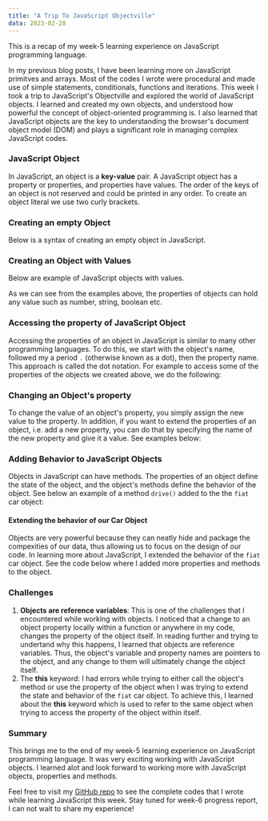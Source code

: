 ```yaml
---
title: "A Trip To JavaScript Objectville"
data: 2023-02-28
---
```


This is a recap of my week-5 learning experience on JavaScript programming language.

In my previous blog posts, I have been learning more on JavaScript primitves and arrays. Most of the codes I wrote were procedural and made use of simple 
statements, conditionals, functions and iterations. This week I took a trip to JavaScript's Objectville and explored the world of JavaScript objects. I 
learned and created my own objects, and understood how powerful the concept of object-oriented programming is. I also learned that JavaScript objects are 
the key to understanding the browser's document object model (DOM) and plays a significant role in managing complex JavaScript codes.

### JavaScript Object
In JavaScript, an object is a **key-value** pair. A JavaScript object has a property or properties, and properties have values. The order of the keys of an object is not reserved and could be printed in any order. To create an object literal we use two curly brackets.

### Creating an empty Object
Below is a syntax of creating an empty object in JavaScript.  

<script src="https://gist.github.com/MarshallOkafor/d163b1590c638735b9393dce8482e359.js"></script>

### Creating an Object with Values
Below are example of JavaScript objects with values.  

<script src="https://gist.github.com/MarshallOkafor/008b32753462ee4f97c5013cfbace3c2.js"></script>

As we can see from the examples above, the properties of objects can hold any value such as number, string, boolean etc.

### Accessing the property of JavaScript Object
Accessing the properties of an object in JavaScript is similar to many other programming languages. To do this, we start with the object's name, followed my a period ```.``` (otherwise known as a dot), then the property name. This approach is called the dot notation. For example to access some of the properties of the objects we created above, we do the following:

<script src="https://gist.github.com/MarshallOkafor/5b9e5c027673237309a7888c110807bd.js"></script>

### Changing an Object's property
To change the value of an object's property, you simply assign the new value to the property. In addition, if you want to extend the properties of an object, i.e. add a new property, you can do that by specifying the name of the new property and give it a value. See examples below:

<script src="https://gist.github.com/MarshallOkafor/d790a02f52bb81b185f007520c994d34.js"></script>

### Adding Behavior to JavaScript Objects
Objects in JavaScript can have methods. The properties of an object define the state of the object, and the object's methods define the behavior of the object. See below an example of a method ```drive()``` added to the the ```fiat``` car object:

<script src="https://gist.github.com/MarshallOkafor/3ab4c0c8284b213f729e2cc48554479d.js"></script>

#### Extending the behavior of our Car Object
Objects are very powerful because they can neatly hide and package the compexities of our data, thus allowing us to focus on the design of our code. In learning more about JavaScript, I extended the behavior of the ```fiat``` car object. See the code below where I added more properties and methods to the object.

<script src="https://gist.github.com/MarshallOkafor/28a9b826ab3fca361c6423934d5d52dc.js"></script>

### Challenges  
1. **Objects are reference variables**: This is one of the challenges that I encountered while working with objects. I noticed that a change to an object property locally within a function or anywhere in my code, changes the property of the object itself. In reading further and trying to undertand why this happens, I learned that objects are reference variables. Thus, the object's variable and property names are pointers to the object, and any change to them will ultimately change the object itself.
2. The **this** keyword: I had errors while trying to either call the object's method or use the property of the object when I was trying to extend the state and behavior of the ```fiat``` car object. To achieve this, I learned about the **this** keyword which is used to refer to the same object when trying to access the property of the object within itself.

### Summary
This brings me to the end of my week-5 learning experience on JavaScript programming language. It was very exciting working with JavaScript objects.  I learned alot and look forward to working more with JavaScript objects, properties and methods.

Feel free to visit my [GitHub repo](https://github.com/MarshallOkafor/learning-JavaScript/tree/main/week5) to see the complete codes that I wrote while learning JavaScript this week. Stay tuned for week-6 progress report, I can not wait to share my experience!
